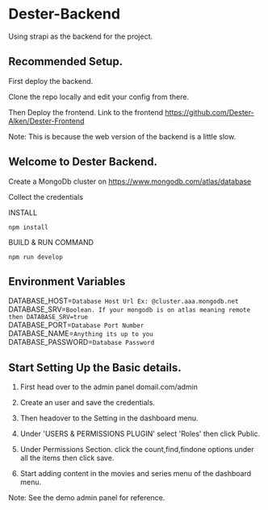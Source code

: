 # Dester-Backend

Using strapi as the backend for the project.

## Recommended Setup.

First deploy the backend.

Clone the repo locally and edit your config from there.

Then Deploy the frontend. Link to the frontend https://github.com/Dester-Alken/Dester-Frontend

Note: This is because the web version of the backend is a little slow.
 
## Welcome to Dester Backend.

Create a MongoDb cluster on https://www.mongodb.com/atlas/database

Collect the credentials

INSTALL
```
npm install
```

BUILD & RUN COMMAND
```
npm run develop
```

## Environment Variables

DATABASE_HOST=`Database Host Url Ex: @cluster.aaa.mongodb.net`<br>
DATABASE_SRV=`Boolean. If your mongodb is on atlas meaning remote then DATABASE_SRV=true`<br>
DATABASE_PORT=`Database Port Number`<br>
DATABASE_NAME=`Anything its up to you`<br>
DATABASE_PASSWORD=`Database Password`<br>

## Start Setting Up the Basic details.

1) First head over to the admin panel domail.com/admin

2) Create an user and save the credentials.

3) Then headover to the Setting in the dashboard menu.

4) Under 'USERS & PERMISSIONS PLUGIN' select 'Roles' then click Public.

5) Under Permissions Section. click the count,find,findone options under all the items then click save.

6) Start adding content in the movies and series menu of the dashboard menu.

Note: See the demo admin panel for reference.
